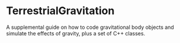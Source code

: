# TerrestrialGravitation
A supplemental guide on how to code gravitational body objects and simulate the effects of gravity, plus a set of C++ classes. 
